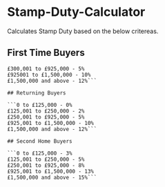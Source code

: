 # Stamp-Duty-Calculator

Calculates Stamp Duty based on the below critereas.

## First Time Buyers

````0 to £300,000 - 0%
£300,001 to £925,000 - 5%
£925001 to £1,500,000 - 10%
£1,500,000 and above - 12%```

## Returning Buyers

```0 to £125,000 - 0%
£125,001 to £250,000 - 2%
£250,001 to £925,000 - 5%
£925,001 to £1,500,000 - 10%
£1,500,000 and above - 12%```

## Second Home Buyers

```0 to £125,000 - 3%
£125,001 to £250,000 - 5%
£250,001 to £925,000 - 8%
£925,001 to £1,500,000 - 13%
£1,500,000 and above - 15%```

````
